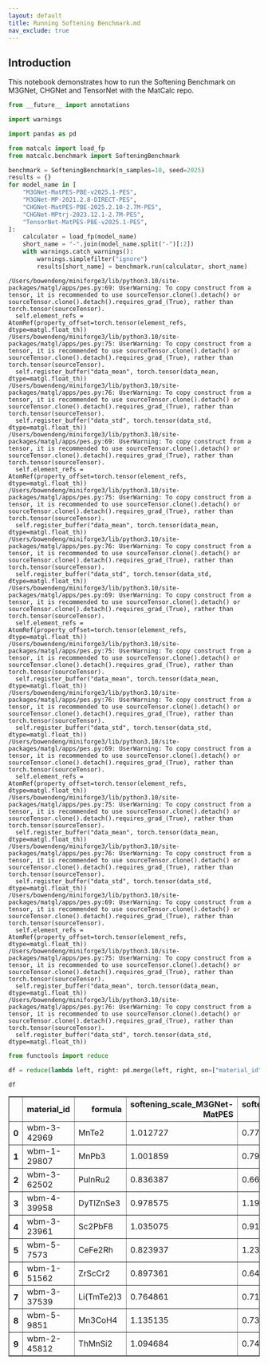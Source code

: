 ```yaml
---
layout: default
title: Running Softening Benchmark.md
nav_exclude: true
---
```


## Introduction

This notebook demonstrates how to run the Softening Benchmark on M3GNet, CHGNet and TensorNet with the MatCalc repo.


```python
from __future__ import annotations

import warnings

import pandas as pd

from matcalc import load_fp
from matcalc.benchmark import SofteningBenchmark
```


```python
benchmark = SofteningBenchmark(n_samples=10, seed=2025)
results = {}
for model_name in [
    "M3GNet-MatPES-PBE-v2025.1-PES",
    "M3GNet-MP-2021.2.8-DIRECT-PES",
    "CHGNet-MatPES-PBE-2025.2.10-2.7M-PES",
    "CHGNet-MPtrj-2023.12.1-2.7M-PES",
    "TensorNet-MatPES-PBE-v2025.1-PES",
]:
    calculator = load_fp(model_name)
    short_name = "-".join(model_name.split("-")[:2])
    with warnings.catch_warnings():
        warnings.simplefilter("ignore")
        results[short_name] = benchmark.run(calculator, short_name)
```

    /Users/bowendeng/miniforge3/lib/python3.10/site-packages/matgl/apps/pes.py:69: UserWarning: To copy construct from a tensor, it is recommended to use sourceTensor.clone().detach() or sourceTensor.clone().detach().requires_grad_(True), rather than torch.tensor(sourceTensor).
      self.element_refs = AtomRef(property_offset=torch.tensor(element_refs, dtype=matgl.float_th))
    /Users/bowendeng/miniforge3/lib/python3.10/site-packages/matgl/apps/pes.py:75: UserWarning: To copy construct from a tensor, it is recommended to use sourceTensor.clone().detach() or sourceTensor.clone().detach().requires_grad_(True), rather than torch.tensor(sourceTensor).
      self.register_buffer("data_mean", torch.tensor(data_mean, dtype=matgl.float_th))
    /Users/bowendeng/miniforge3/lib/python3.10/site-packages/matgl/apps/pes.py:76: UserWarning: To copy construct from a tensor, it is recommended to use sourceTensor.clone().detach() or sourceTensor.clone().detach().requires_grad_(True), rather than torch.tensor(sourceTensor).
      self.register_buffer("data_std", torch.tensor(data_std, dtype=matgl.float_th))
    /Users/bowendeng/miniforge3/lib/python3.10/site-packages/matgl/apps/pes.py:69: UserWarning: To copy construct from a tensor, it is recommended to use sourceTensor.clone().detach() or sourceTensor.clone().detach().requires_grad_(True), rather than torch.tensor(sourceTensor).
      self.element_refs = AtomRef(property_offset=torch.tensor(element_refs, dtype=matgl.float_th))
    /Users/bowendeng/miniforge3/lib/python3.10/site-packages/matgl/apps/pes.py:75: UserWarning: To copy construct from a tensor, it is recommended to use sourceTensor.clone().detach() or sourceTensor.clone().detach().requires_grad_(True), rather than torch.tensor(sourceTensor).
      self.register_buffer("data_mean", torch.tensor(data_mean, dtype=matgl.float_th))
    /Users/bowendeng/miniforge3/lib/python3.10/site-packages/matgl/apps/pes.py:76: UserWarning: To copy construct from a tensor, it is recommended to use sourceTensor.clone().detach() or sourceTensor.clone().detach().requires_grad_(True), rather than torch.tensor(sourceTensor).
      self.register_buffer("data_std", torch.tensor(data_std, dtype=matgl.float_th))
    /Users/bowendeng/miniforge3/lib/python3.10/site-packages/matgl/apps/pes.py:69: UserWarning: To copy construct from a tensor, it is recommended to use sourceTensor.clone().detach() or sourceTensor.clone().detach().requires_grad_(True), rather than torch.tensor(sourceTensor).
      self.element_refs = AtomRef(property_offset=torch.tensor(element_refs, dtype=matgl.float_th))
    /Users/bowendeng/miniforge3/lib/python3.10/site-packages/matgl/apps/pes.py:75: UserWarning: To copy construct from a tensor, it is recommended to use sourceTensor.clone().detach() or sourceTensor.clone().detach().requires_grad_(True), rather than torch.tensor(sourceTensor).
      self.register_buffer("data_mean", torch.tensor(data_mean, dtype=matgl.float_th))
    /Users/bowendeng/miniforge3/lib/python3.10/site-packages/matgl/apps/pes.py:76: UserWarning: To copy construct from a tensor, it is recommended to use sourceTensor.clone().detach() or sourceTensor.clone().detach().requires_grad_(True), rather than torch.tensor(sourceTensor).
      self.register_buffer("data_std", torch.tensor(data_std, dtype=matgl.float_th))
    /Users/bowendeng/miniforge3/lib/python3.10/site-packages/matgl/apps/pes.py:69: UserWarning: To copy construct from a tensor, it is recommended to use sourceTensor.clone().detach() or sourceTensor.clone().detach().requires_grad_(True), rather than torch.tensor(sourceTensor).
      self.element_refs = AtomRef(property_offset=torch.tensor(element_refs, dtype=matgl.float_th))
    /Users/bowendeng/miniforge3/lib/python3.10/site-packages/matgl/apps/pes.py:75: UserWarning: To copy construct from a tensor, it is recommended to use sourceTensor.clone().detach() or sourceTensor.clone().detach().requires_grad_(True), rather than torch.tensor(sourceTensor).
      self.register_buffer("data_mean", torch.tensor(data_mean, dtype=matgl.float_th))
    /Users/bowendeng/miniforge3/lib/python3.10/site-packages/matgl/apps/pes.py:76: UserWarning: To copy construct from a tensor, it is recommended to use sourceTensor.clone().detach() or sourceTensor.clone().detach().requires_grad_(True), rather than torch.tensor(sourceTensor).
      self.register_buffer("data_std", torch.tensor(data_std, dtype=matgl.float_th))
    /Users/bowendeng/miniforge3/lib/python3.10/site-packages/matgl/apps/pes.py:69: UserWarning: To copy construct from a tensor, it is recommended to use sourceTensor.clone().detach() or sourceTensor.clone().detach().requires_grad_(True), rather than torch.tensor(sourceTensor).
      self.element_refs = AtomRef(property_offset=torch.tensor(element_refs, dtype=matgl.float_th))
    /Users/bowendeng/miniforge3/lib/python3.10/site-packages/matgl/apps/pes.py:75: UserWarning: To copy construct from a tensor, it is recommended to use sourceTensor.clone().detach() or sourceTensor.clone().detach().requires_grad_(True), rather than torch.tensor(sourceTensor).
      self.register_buffer("data_mean", torch.tensor(data_mean, dtype=matgl.float_th))
    /Users/bowendeng/miniforge3/lib/python3.10/site-packages/matgl/apps/pes.py:76: UserWarning: To copy construct from a tensor, it is recommended to use sourceTensor.clone().detach() or sourceTensor.clone().detach().requires_grad_(True), rather than torch.tensor(sourceTensor).
      self.register_buffer("data_std", torch.tensor(data_std, dtype=matgl.float_th))



```python
from functools import reduce

df = reduce(lambda left, right: pd.merge(left, right, on=["material_id", "formula"], how="inner"), results.values())
```


```python
df
```




<div>
<style scoped>
    .dataframe tbody tr th:only-of-type {
        vertical-align: middle;
    }

    .dataframe tbody tr th {
        vertical-align: top;
    }

    .dataframe thead th {
        text-align: right;
    }
</style>
<table border="1" class="dataframe">
  <thead>
    <tr style="text-align: right;">
      <th></th>
      <th>material_id</th>
      <th>formula</th>
      <th>softening_scale_M3GNet-MatPES</th>
      <th>softening_scale_M3GNet-MP</th>
      <th>softening_scale_CHGNet-MatPES</th>
      <th>softening_scale_CHGNet-MPtrj</th>
      <th>softening_scale_TensorNet-MatPES</th>
    </tr>
  </thead>
  <tbody>
    <tr>
      <th>0</th>
      <td>wbm-3-42969</td>
      <td>MnTe2</td>
      <td>1.012727</td>
      <td>0.778262</td>
      <td>0.910873</td>
      <td>0.765415</td>
      <td>0.954871</td>
    </tr>
    <tr>
      <th>1</th>
      <td>wbm-1-29807</td>
      <td>MnPb3</td>
      <td>1.001859</td>
      <td>0.791068</td>
      <td>1.010574</td>
      <td>0.757637</td>
      <td>0.948157</td>
    </tr>
    <tr>
      <th>2</th>
      <td>wbm-3-62502</td>
      <td>PuInRu2</td>
      <td>0.836387</td>
      <td>0.667928</td>
      <td>0.923504</td>
      <td>0.645383</td>
      <td>0.984949</td>
    </tr>
    <tr>
      <th>3</th>
      <td>wbm-4-39958</td>
      <td>DyTlZnSe3</td>
      <td>0.978575</td>
      <td>1.194938</td>
      <td>0.882973</td>
      <td>0.817942</td>
      <td>0.872786</td>
    </tr>
    <tr>
      <th>4</th>
      <td>wbm-3-23961</td>
      <td>Sc2PbF8</td>
      <td>1.035075</td>
      <td>0.910110</td>
      <td>1.009988</td>
      <td>0.979037</td>
      <td>0.942333</td>
    </tr>
    <tr>
      <th>5</th>
      <td>wbm-5-7573</td>
      <td>CeFe2Rh</td>
      <td>0.823937</td>
      <td>1.236098</td>
      <td>0.876943</td>
      <td>0.891998</td>
      <td>1.049308</td>
    </tr>
    <tr>
      <th>6</th>
      <td>wbm-1-51562</td>
      <td>ZrScCr2</td>
      <td>0.897361</td>
      <td>0.641984</td>
      <td>0.876990</td>
      <td>0.645717</td>
      <td>0.824205</td>
    </tr>
    <tr>
      <th>7</th>
      <td>wbm-3-37539</td>
      <td>Li(TmTe2)3</td>
      <td>0.764861</td>
      <td>0.714281</td>
      <td>0.778819</td>
      <td>0.819389</td>
      <td>0.819368</td>
    </tr>
    <tr>
      <th>8</th>
      <td>wbm-5-9851</td>
      <td>Mn3CoH4</td>
      <td>1.135135</td>
      <td>0.732736</td>
      <td>0.994660</td>
      <td>0.739150</td>
      <td>0.896947</td>
    </tr>
    <tr>
      <th>9</th>
      <td>wbm-2-45812</td>
      <td>ThMnSi2</td>
      <td>1.094684</td>
      <td>0.740175</td>
      <td>0.962078</td>
      <td>0.833515</td>
      <td>0.951027</td>
    </tr>
  </tbody>
</table>
</div>
